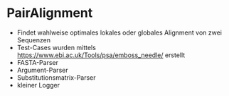 # PairAlignment
- Findet wahlweise optimales lokales oder globales Alignment von zwei Sequenzen
- Test-Cases wurden mittels https://www.ebi.ac.uk/Tools/psa/emboss_needle/ erstellt
- FASTA-Parser
- Argument-Parser
- Substitutionsmatrix-Parser
- kleiner Logger
